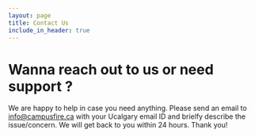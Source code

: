 ```yaml
---
layout: page
title: Contact Us
include_in_header: true
---
```


# Wanna reach out to us or need support ?

We are happy to help in case you need anything. Please send an email to [info@campusfire.ca](mailto:info@campusfire.ca) with your Ucalgary email ID and brielfy describe the issue/concern. We will get back to you within 24 hours. Thank you! 
